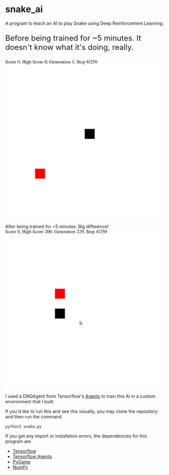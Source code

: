 # snake_ai
A program to teach an AI to play Snake using Deep Reinforcement Learning.

<p >
  
  <p style="font-size:24px;">Before being trained for ~5 minutes. It doesn't know what it's doing, really.</p>
  <img src="gifs/before_training.gif" alt="before_training.gif" >

</p>


<p>
  After being trained for ~5 minutes. Big difference!
  <img src="gifs/trained.gif" alt="trained.gif">
 </p>


I used a DNQAgent from Tensorflow's <a href="https://www.tensorflow.org/agents"/>Agents</a> to train this AI in a custom environment that I built.



If you'd like to run this and see this visually, you may clone the repository and then run the command 
```
python3 snake.py
```


If you get any import or installation errors, the dependencies for this program are

<ul>
  <li> <a href="https://pypi.org/project/tensorflow/"/>Tensorflow</a></li>
  <li> <a href="https://pypi.org/project/tf-agents/"/>Tensorflow Agents</a></li>
  <li> <a href="https://pypi.org/project/pygame/"/>PyGame</a></li>
  <li> <a href="https://pypi.org/project/numpy/"/>NumPy</a></li>

</ul>




